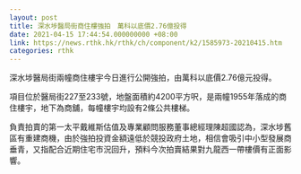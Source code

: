 ```yaml
---
layout: post
title: 深水埗醫局街商住樓強拍　萬科以底價2.76億投得
date: 2021-04-15 17:44:54.000000000 +08:00
link: https://news.rthk.hk/rthk/ch/component/k2/1585973-20210415.htm
categories: rthk
---
```


深水埗醫局街兩幢商住樓宇今日進行公開強拍，由萬科以底價2.76億元投得。

項目位於醫局街227至233號，地盤面積約4200平方呎，是兩幢1955年落成的商住樓宇，地下為商舖，每幢樓宇均設有2條公共樓梯。

負責拍賣的第一太平戴維斯估值及專業顧問服務董事總經理陳超國認為，深水埗舊區有重建商機，由於強拍投資金額遠低於競投政府土地，相信會吸引中小型發展商垂青，又指配合近期住宅市況回升，預料今次拍賣結果對九龍西一帶樓價有正面影響。
